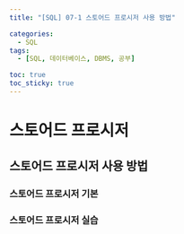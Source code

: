 ```yaml
---
title: "[SQL] 07-1 스토어드 프로시저 사용 방법"

categories: 
  - SQL
tags:
  - [SQL, 데이터베이스, DBMS, 공부]

toc: true
toc_sticky: true
---
```


# 스토어드 프로시저


## 스토어드 프로시저 사용 방법



### 스토어드 프로시저 기본




### 스토어드 프로시저 실습